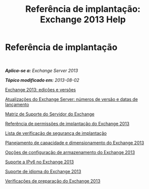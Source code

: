 ﻿---
title: 'Referência de implantação: Exchange 2013 Help'
TOCTitle: Referência de implantação
ms:assetid: 1999c070-1441-4605-b36b-118a5d78defe
ms:mtpsurl: https://technet.microsoft.com/pt-br/library/JJ150490(v=EXCHG.150)
ms:contentKeyID: 50485125
ms.date: 05/22/2018
mtps_version: v=EXCHG.150
ms.translationtype: MT
---

# Referência de implantação

 

_**Aplica-se a:** Exchange Server 2013_

_**Tópico modificado em:** 2013-08-02_

[Exchange 2013: edições e versões](exchange-2013-editions-and-versions-exchange-2013-help.md)

[Atualizações do Exchange Server: números de versão e datas de lançamento](https://technet.microsoft.com/pt-br/library/hh135098\(v=exchg.150\))

[Matriz de Suporte do Servidor do Exchange](exchange-server-supportability-matrix-exchange-2013-help.md)

[Referência de permissões de implantação do Exchange 2013](exchange-2013-deployment-permissions-reference-exchange-2013-help.md)

[Lista de verificação de segurança de implantação](deployment-security-checklist-exchange-2013-help.md)

[Planejamento de capacidade e dimensionamento do Exchange 2013](exchange-2013-sizing-and-capacity-planning-exchange-2013-help.md)

[Opções de configuração de armazenamento do Exchange 2013](exchange-2013-storage-configuration-options-exchange-2013-help.md)

[Suporte a IPv6 no Exchange 2013](ipv6-support-in-exchange-2013-exchange-2013-help.md)

[Suporte de idioma do Exchange 2013](exchange-2013-language-support-exchange-2013-help.md)

[Verificações de preparação do Exchange 2013](exchange-2013-readiness-checks-exchange-2013-help.md)

